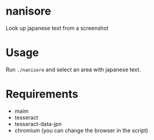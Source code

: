 # nanisore
Look up japanese text from a screenshot

# Usage
Run `./nanisore` and select an area with japanese text.

# Requirements
- maim
- tesseract
- tesseract-data-jpn
- chromium (you can change the browser in the script)
